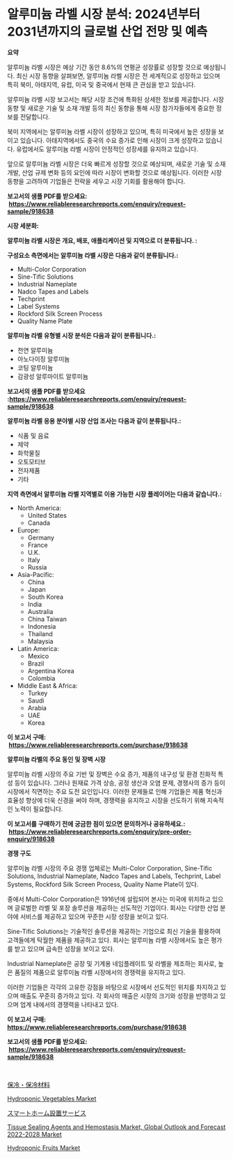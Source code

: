 <p><h1>알루미늄 라벨 시장 분석: 2024년부터 2031년까지의 글로벌 산업 전망 및 예측</h1></p><p><strong>요약</strong></p>
<p><p>알루미늄 라벨 시장은 예상 기간 동안 8.6%의 연평균 성장률로 성장할 것으로 예상됩니다.  최신 시장 동향을 살펴보면, 알루미늄 라벨 시장은 전 세계적으로 성장하고 있으며 특히 북미, 아태지역, 유럽, 미국 및 중국에서 현재 큰 관심을 받고 있습니다. </p><p>알루미늄 라벨 시장 보고서는 해당 시장 조건에 특화된 상세한 정보를 제공합니다. 시장 동향 및 새로운 기술 및 소재 개발 등의 최신 동향을 통해 시장 참가자들에게 중요한 정보를 전달합니다.</p><p>북미 지역에서는 알루미늄 라벨 시장이 성장하고 있으며, 특히 미국에서 높은 성장을 보이고 있습니다. 아태지역에서도 중국의 수요 증가로 인해 시장이 크게 성장하고 있습니다. 유럽에서도 알루미늄 라벨 시장이 안정적인 성장세를 유지하고 있습니다.</p><p>앞으로 알루미늄 라벨 시장은 더욱 빠르게 성장할 것으로 예상되며, 새로운 기술 및 소재 개발, 산업 규제 변화 등의 요인에 따라 시장이 변화할 것으로 예상됩니다. 이러한 시장 동향을 고려하여 기업들은 전략을 세우고 시장 기회를 활용해야 합니다.</p></p>
<p><strong>보고서의 샘플 PDF를 받으세요: &nbsp;<a href="https://www.reliableresearchreports.com/enquiry/request-sample/918638">https://www.reliableresearchreports.com/enquiry/request-sample/918638</a></strong></p>
<p><strong>시장 세분화:</strong></p>
<p><strong> 알루미늄 라벨 시장은 개요, 배포, 애플리케이션 및 지역으로 더 분류됩니다. :</strong></p>
<p><strong>구성요소 측면에서는 알루미늄 라벨 시장은 다음과 같이 분류됩니다.:</strong></p>
<p><ul><li>Multi-Color Corporation</li><li>Sine-Tific Solutions</li><li>Industrial Nameplate</li><li>Nadco Tapes and Labels</li><li>Techprint</li><li>Label Systems</li><li>Rockford Silk Screen Process</li><li>Quality Name Plate</li></ul></p>
<p><strong> 알루미늄 라벨 유형별 시장 분석은 다음과 같이 분류됩니다.:</strong></p>
<p><ul><li>천연 알루미늄</li><li>아노다이징 알루미늄</li><li>코팅 알루미늄</li><li>감광성 알루마이트 알루미늄</li></ul></p>
<p><strong>보고서의 샘플 PDF를 받으세요 :<a href="https://www.reliableresearchreports.com/enquiry/request-sample/918638">https://www.reliableresearchreports.com/enquiry/request-sample/918638</a></strong></p>
<p><strong> 알루미늄 라벨 응용 분야별 시장 산업 조사는 다음과 같이 분류됩니다.:</strong></p>
<p><ul><li>식품 및 음료</li><li>제약</li><li>화학물질</li><li>오토모티브</li><li>전자제품</li><li>기타</li></ul></p>
<p><strong>지역 측면에서 알루미늄 라벨 지역별로 이용 가능한 시장 플레이어는 다음과 같습니다.:</strong></p>
<p><ul>
    <li>
        North America:
        <ul>
            <li>United States</li>
            <li>Canada</li>
        </ul>
    </li>
    <li>
        Europe:
        <ul>
            <li>Germany</li>
            <li>France</li>
            <li>U.K.</li>
            <li>Italy</li>
            <li>Russia</li>
        </ul>
    </li>
    <li>
        Asia-Pacific:
        <ul>
            <li>China</li>
            <li>Japan</li>
            <li>South Korea</li>
            <li>India</li>
            <li>Australia</li>
            <li>China Taiwan</li>
            <li>Indonesia</li>
            <li>Thailand</li>
            <li>Malaysia</li>
        </ul>
    </li>
    <li>
        Latin America:
        <ul>
            <li>Mexico</li>
            <li>Brazil</li>
            <li>Argentina Korea</li>
            <li>Colombia</li>
        </ul>
    </li>
    <li>
        Middle East & Africa:
        <ul>
            <li>Turkey</li>
            <li>Saudi</li>
            <li>Arabia</li>
            <li>UAE</li>
            <li>Korea</li>
        </ul>
    </li>
    </ul></p>
<p><strong>이 보고서 구매: &nbsp;<a href="https://www.reliableresearchreports.com/purchase/918638">https://www.reliableresearchreports.com/purchase/918638</a></strong></p>
<p><strong>알루미늄 라벨의 주요 동인 및 장벽 시장</strong></p>
<p><p>알루미늄 라벨 시장의 주요 기반 및 장벽은 수요 증가, 제품의 내구성 및 환경 친화적 특성 등이 있습니다. 그러나 원재료 가격 상승, 공정 생산과 오염 문제, 경쟁사의 증가 등이 시장에서 직면하는 주요 도전 요인입니다. 이러한 문제들로 인해 기업들은 제품 혁신과 효율성 향상에 더욱 신경을 써야 하며, 경쟁력을 유지하고 시장을 선도하기 위해 지속적인 노력이 필요합니다.</p></p>
<p><strong>이 보고서를 구매하기 전에 궁금한 점이 있으면 문의하거나 공유하세요.: &nbsp;<a href="https://www.reliableresearchreports.com/enquiry/pre-order-enquiry/918638">https://www.reliableresearchreports.com/enquiry/pre-order-enquiry/918638</a></strong></p>
<p><strong>경쟁 구도</strong></p>
<p><p>알루미늄 라벨 시장의 주요 경쟁 업체로는 Multi-Color Corporation, Sine-Tific Solutions, Industrial Nameplate, Nadco Tapes and Labels, Techprint, Label Systems, Rockford Silk Screen Process, Quality Name Plate이 있다. </p><p>중에서 Multi-Color Corporation은 1916년에 설립되어 본사는 미국에 위치하고 있으며 글로벌한 라벨 및 포장 솔루션을 제공하는 선도적인 기업이다. 회사는 다양한 산업 분야에 서비스를 제공하고 있으며 꾸준한 시장 성장을 보이고 있다.</p><p>Sine-Tific Solutions는 기술적인 솔루션을 제공하는 기업으로 최신 기술을 활용하여 고객들에게 탁월한 제품을 제공하고 있다. 회사는 알루미늄 라벨 시장에서도 높은 평가를 받고 있으며 급속한 성장을 보이고 있다.</p><p>Industrial Nameplate은 공장 및 기계용 네임플레이트 및 라벨을 제조하는 회사로, 높은 품질의 제품으로 알루미늄 라벨 시장에서의 경쟁력을 유지하고 있다. </p><p>이러한 기업들은 각각의 고유한 강점을 바탕으로 시장에서 선도적인 위치를 차지하고 있으며 매출도 꾸준히 증가하고 있다. 각 회사의 매출은 시장의 크기와 성장을 반영하고 있으며 업계 내에서의 경쟁력을 나타내고 있다.</p></p>
<p><strong>이 보고서 구매: &nbsp; <a href="https://www.reliableresearchreports.com/purchase/918638">https://www.reliableresearchreports.com/purchase/918638</a></strong></p>
<p><strong>보고서의 샘플 PDF를 받으세요: &nbsp;<a href="https://www.reliableresearchreports.com/enquiry/request-sample/918638">https://www.reliableresearchreports.com/enquiry/request-sample/918638</a></strong><strong></strong></p>
<p>&nbsp;</p>
<p><p><a href="https://medium.com/@novabrown3/%E5%86%B7%E6%96%AD%E7%86%B1%E6%9D%90%E6%96%99%E5%B8%82%E5%A0%B4-2031%E5%B9%B4%E3%81%BE%E3%81%A7%E3%81%AE%E3%83%88%E3%83%AC%E3%83%B3%E3%83%89-%E4%BA%88%E6%B8%AC-%E7%AB%B6%E4%BA%89%E5%88%86%E6%9E%90-587f0ff55017">保冷・保冷材料</a></p><p><a href="https://view.publitas.com/reportprime-1/hydroponic-vegetables-market-a-comprehensive-report-of-its-market-share-growth-trends-2024-2031/">Hydroponic Vegetables Market</a></p><p><a href="https://github.com/nxboeu02965442/Market-Research-Report-List-1/blob/main/9467840183892.md">スマートホーム設置サービス</a></p><p><a href="https://picayune-night-cbd.notion.site/Tissue-Sealing-Agents-and-Hemostasis-Market-Global-Outlook-and-Forecast-2022-2028-Market-with-the-g-e4e8c4d117c24a7a86432c97d70069a3">Tissue Sealing Agents and Hemostasis Market, Global Outlook and Forecast 2022-2028 Market</a></p><p><a href="https://view.publitas.com/reportprime-1/hydroponic-fruits-market-centers-on-aspects-such-as-market-growth-market-share-market-opportunity-and-projected-forecasts-spanning-from-2024-to-2031/">Hydroponic Fruits Market</a></p></p>